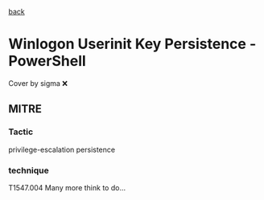 [back](../index.md)
# Winlogon Userinit Key Persistence - PowerShell
Cover by sigma :x: 
## MITRE
### Tactic
privilege-escalation
persistence
### technique
T1547.004
Many more think to do...